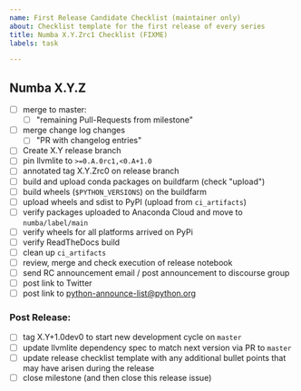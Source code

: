 ```yaml
---
name: First Release Candidate Checklist (maintainer only)
about: Checklist template for the first release of every series
title: Numba X.Y.Zrc1 Checklist (FIXME)
labels: task

---
```



## Numba X.Y.Z

* [ ] merge to master:
    - [ ] "remaining Pull-Requests from milestone"
* [ ] merge change log changes
    - [ ] "PR with changelog entries"
* [ ] Create X.Y release branch
* [ ] pin llvmlite to `>=0.A.0rc1,<0.A+1.0`
* [ ] annotated tag X.Y.Zrc0 on release branch
* [ ] build and upload conda packages on buildfarm (check "upload")
* [ ] build wheels (`$PYTHON_VERSIONS`) on the buildfarm
* [ ] upload wheels and sdist to PyPI (upload from `ci_artifacts`)
* [ ] verify packages uploaded to Anaconda Cloud and move to `numba/label/main`
* [ ] verify wheels for all platforms arrived on PyPi
* [ ] verify ReadTheDocs build
* [ ] clean up `ci_artifacts`
* [ ] review, merge and check execution of release notebook
* [ ] send RC announcement email / post announcement to discourse group
* [ ] post link to Twitter
* [ ] post link to python-announce-list@python.org

### Post Release:

* [ ] tag X.Y+1.0dev0 to start new development cycle on `master`
* [ ] update llvmlite dependency spec to match next version via PR to `master`
* [ ] update release checklist template with any additional bullet points that
      may have arisen during the release
* [ ] close milestone (and then close this release issue)
